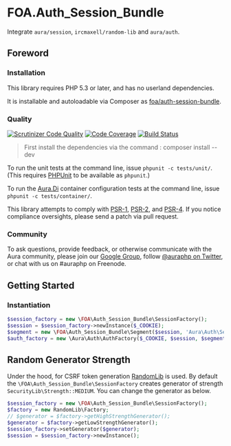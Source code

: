 # FOA.Auth_Session_Bundle

Integrate `aura/session`, `ircmaxell/random-lib` and `aura/auth`.

## Foreword

### Installation

This library requires PHP 5.3 or later, and has no userland dependencies.

It is installable and autoloadable via Composer as [foa/auth-session-bundle](https://packagist.org/packages/foa/auth-session-bundle).

### Quality

[![Scrutinizer Code Quality](https://scrutinizer-ci.com/g/friendsofaura/FOA.Auth_Session_Bundle/badges/quality-score.png?b=develop-2)](https://scrutinizer-ci.com/g/friendsofaura/FOA.Auth_Session_Bundle/)
[![Code Coverage](https://scrutinizer-ci.com/g/friendsofaura/FOA.Auth_Session_Bundle/badges/coverage.png?b=develop-2)](https://scrutinizer-ci.com/g/friendsofaura/FOA.Auth_Session_Bundle/)
[![Build Status](https://travis-ci.org/friendsofaura/FOA.Auth_Session_Bundle.png?branch=develop-2)](https://travis-ci.org/friendsofaura/FOA.Auth_Session_Bundle)

> First install the dependencies via the command : composer install --dev

To run the unit tests at the command line, issue `phpunit -c tests/unit/`. (This requires [PHPUnit][] to be available as `phpunit`.)

[PHPUnit]: http://phpunit.de/manual/

To run the [Aura.Di][] container configuration tests at the command line, issue `phpunit -c tests/container/`.

[Aura.Di]: https://github.com/auraphp/Aura.Di
[Composer]: http://getcomposer.org/

This library attempts to comply with [PSR-1][], [PSR-2][], and [PSR-4][]. If
you notice compliance oversights, please send a patch via pull request.

[PSR-1]: https://github.com/php-fig/fig-standards/blob/master/accepted/PSR-1-basic-coding-standard.md
[PSR-2]: https://github.com/php-fig/fig-standards/blob/master/accepted/PSR-2-coding-style-guide.md
[PSR-4]: https://github.com/php-fig/fig-standards/blob/master/accepted/PSR-4-autoloader.md

### Community

To ask questions, provide feedback, or otherwise communicate with the Aura community, please join our [Google Group](http://groups.google.com/group/auraphp), follow [@auraphp on Twitter](http://twitter.com/auraphp), or chat with us on #auraphp on Freenode.

## Getting Started

### Instantiation

```php
$session_factory = new \FOA\Auth_Session_Bundle\SessionFactory();
$session = $session_factory->newInstance($_COOKIE);
$segment = new \FOA\Auth_Session_Bundle\Segment($session, 'Aura\Auth\Session');
$auth_factory = new \Aura\Auth\AuthFactory($_COOKIE, $session, $segment);
```

## Random Generator Strength

Under the hood, for CSRF token generation [RandomLib](https://github.com/ircmaxell/RandomLib) is used. By default the `\FOA\Auth_Session_Bundle\SessionFactory` creates generator of strength `SecurityLib\Strength::MEDIUM`. You can change the generator as below.

```php
$session_factory = new \FOA\Auth_Session_Bundle\SessionFactory();
$factory = new RandomLib\Factory;
// $generator = $factory->getHighStrengthGenerator();
$generator = $factory->getLowStrengthGenerator();
$session_factory->setGenerator($generator);
$session = $session_factory->newInstance();
```
